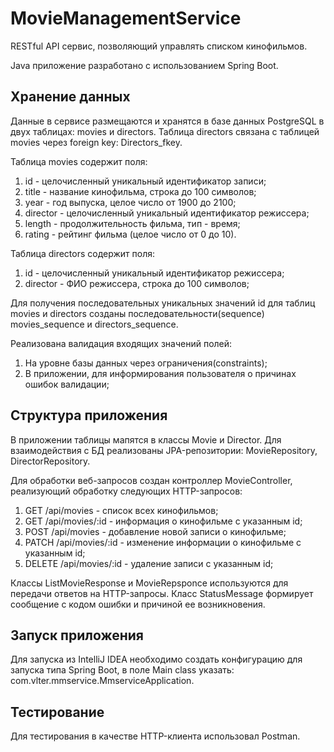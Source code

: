 # MovieManagementService
RESTful API сервис, позволяющий управлять списком кинофильмов.

Java приложение разработано с использованием Spring Boot.
## Хранение данных
Данные в сервисе размещаются и хранятся в базе данных PostgreSQL в двух таблицах: movies и directors. Таблица directors связана с таблицей movies через foreign key: Directors_fkey. 

Таблица movies содержит поля:
1.	id - целочисленный уникальный идентификатор записи;
2.	title - название кинофильма, строка до 100 символов;
3.	year - год выпуска, целое число от 1900 до 2100;
4.	director - целочисленный уникальный идентификатор режиссера;
5.	length - продолжительность фильма, тип - время;
6.	rating - рейтинг фильма (целое число от 0 до 10).

Таблица directors содержит поля:
1.  id - целочисленный уникальный идентификатор режиссера;
2.	director - ФИО режиссера, строка до 100 символов;

Для получения последовательных уникальных значений id для таблиц movies и directors созданы последовательности(sequence) movies_sequence и directors_sequence.

Реализована валидация входящих значений полей:
1.  На уровне базы данных через ограничения(сonstraints);
2.  В приложении, для информирования пользователя о причинах ошибок валидации;

## Структура приложения
В приложении таблицы мапятся в классы Movie и Director. Для взаимодействия с БД реализованы JPA-репозитории: MovieRepository, DirectorRepository. 

Для обработки веб-запросов создан контроллер MovieController, реализующий обработку следующих HTTP-запросов:
1.  GET /api/movies - список всех кинофильмов;
2.  GET /api/movies/:id - информация о кинофильме с указанным id;
3.  POST /api/movies - добавление новой записи о кинофильме;
4.  PATCH /api/movies/:id - изменение информации о кинофильме с указанным id;
5.  DELETE /api/movies/:id - удаление записи с указанным id;

Классы ListMovieResponse и MovieRepsponce используются для передачи ответов на HTTP-запросы. Класс StatusMessage формирует сообщение с кодом ошибки и причиной ее возникновения.

## Запуск приложения
Для запуска из IntelliJ IDEA необходимо создать конфигурацию для запуска типа Spring Boot, в поле Main class указать: com.vlter.mmservice.MmserviceApplication.

## Тестирование
Для тестирования в качестве HTTP-клиента использовал Postman.
